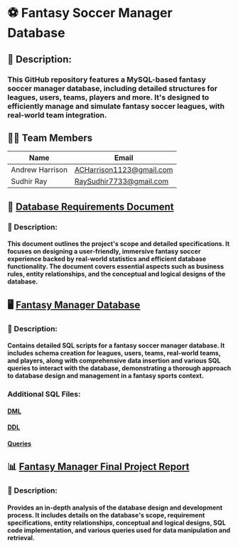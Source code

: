 # :soccer: Fantasy Soccer Manager Database
## :bookmark_tabs: Description: 
### This GitHub repository features a MySQL-based fantasy soccer manager database, including detailed structures for leagues, users, teams, players and more. It's designed to efficiently manage and simulate fantasy soccer leagues, with real-world team integration.

## :man_technologist: Team Members

|      Name       |         Email            |
| --------------- | ------------------------ |
| Andrew Harrison | ACHarrison1123@gmail.com |
|    Sudhir Ray   |  RaySudhir7733@gmail.com |

## :page_facing_up: [Database Requirements Document](https://github.com/ACHarrison32/Fantasy_Soccer_Database/blob/main/Requirements%20Document.docx)
### :bookmark_tabs: Description:
#### This document outlines the project's scope and detailed specifications. It focuses on designing a user-friendly, immersive fantasy soccer experience backed by real-world statistics and efficient database functionality. The document covers essential aspects such as business rules, entity relationships, and the conceptual and logical designs of the database.

## :desktop_computer: [Fantasy Manager Database](https://github.com/ACHarrison32/Fantasy_Soccer_Database/blob/main/Fantasy_Manager_DB.txt)
### :bookmark_tabs: Description:
#### Contains detailed SQL scripts for a fantasy soccer manager database. It includes schema creation for leagues, users, teams, real-world teams, and players, along with comprehensive data insertion and various SQL queries to interact with the database, demonstrating a thorough approach to database design and management in a fantasy sports context.
### Additional SQL Files:
#### [DML]()
#### [DDL](https://github.com/ACHarrison32/Fantasy_Soccer_Database/blob/main/DDL.sql)
#### [Queries](https://github.com/ACHarrison32/Fantasy_Soccer_Database/blob/main/DML.sql)

## :bar_chart: [Fantasy Manager Final Project Report](https://github.com/ACHarrison32/Fantasy_Soccer_Database/blob/main/Final%20Project%20Report.pdf)
### :bookmark_tabs: Description: 
#### Provides an in-depth analysis of the database design and development process. It includes details on the database's scope, requirement specifications, entity relationships, conceptual and logical designs, SQL code implementation, and various queries used for data manipulation and retrieval.

